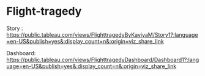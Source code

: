 # Flight-tragedy


Story : https://public.tableau.com/views/FlighttragedyByKaviyaM/Story1?:language=en-US&publish=yes&:display_count=n&:origin=viz_share_link


Dashboard: https://public.tableau.com/views/FlighttragedyDashboard/Dashboard1?:language=en-US&publish=yes&:display_count=n&:origin=viz_share_link

